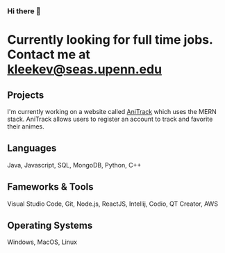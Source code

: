 ### Hi there 👋
# Currently looking for full time jobs. Contact me at kleekev@seas.upenn.edu
## Projects
I'm currently working on a website called [AniTrack](https://github.com/kleekev/anime-site/tree/main) which uses the MERN stack. AniTrack allows users to register an account to track and favorite their animes.
## Languages
Java, Javascript, SQL, MongoDB, Python, C++
## Fameworks & Tools
Visual Studio Code, Git, Node.js, ReactJS, Intellij, Codio, QT Creator, AWS
## Operating Systems
Windows, MacOS, Linux
<!--
**kleekev/kleekev** is a ✨ _special_ ✨ repository because its `README.md` (this file) appears on your GitHub profile.

Here are some ideas to get you started:

- 🔭 I’m currently working on ...
- 🌱 I’m currently learning ...
- 👯 I’m looking to collaborate on ...
- 🤔 I’m looking for help with ...
- 💬 Ask me about ...
- 📫 How to reach me: ...
- 😄 Pronouns: ...
- ⚡ Fun fact: ...
-->
